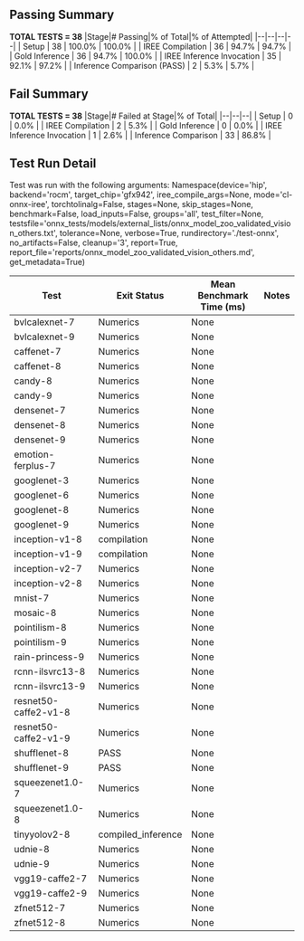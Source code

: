 ## Passing Summary

**TOTAL TESTS = 38**
|Stage|# Passing|% of Total|% of Attempted|
|--|--|--|--|
| Setup | 38 | 100.0% | 100.0% |
| IREE Compilation | 36 | 94.7% | 94.7% |
| Gold Inference | 36 | 94.7% | 100.0% |
| IREE Inference Invocation | 35 | 92.1% | 97.2% |
| Inference Comparison (PASS) | 2 | 5.3% | 5.7% |
## Fail Summary

**TOTAL TESTS = 38**
|Stage|# Failed at Stage|% of Total|
|--|--|--|
| Setup | 0 | 0.0% |
| IREE Compilation | 2 | 5.3% |
| Gold Inference | 0 | 0.0% |
| IREE Inference Invocation | 1 | 2.6% |
| Inference Comparison | 33 | 86.8% |
## Test Run Detail
Test was run with the following arguments:
Namespace(device='hip', backend='rocm', target_chip='gfx942', iree_compile_args=None, mode='cl-onnx-iree', torchtolinalg=False, stages=None, skip_stages=None, benchmark=False, load_inputs=False, groups='all', test_filter=None, testsfile='onnx_tests/models/external_lists/onnx_model_zoo_validated_vision_others.txt', tolerance=None, verbose=True, rundirectory='./test-onnx', no_artifacts=False, cleanup='3', report=True, report_file='reports/onnx_model_zoo_validated_vision_others.md', get_metadata=True)

| Test | Exit Status | Mean Benchmark Time (ms) | Notes |
|--|--|--|--|
| bvlcalexnet-7 | Numerics | None | |
| bvlcalexnet-9 | Numerics | None | |
| caffenet-7 | Numerics | None | |
| caffenet-8 | Numerics | None | |
| candy-8 | Numerics | None | |
| candy-9 | Numerics | None | |
| densenet-7 | Numerics | None | |
| densenet-8 | Numerics | None | |
| densenet-9 | Numerics | None | |
| emotion-ferplus-7 | Numerics | None | |
| googlenet-3 | Numerics | None | |
| googlenet-6 | Numerics | None | |
| googlenet-8 | Numerics | None | |
| googlenet-9 | Numerics | None | |
| inception-v1-8 | compilation | None | |
| inception-v1-9 | compilation | None | |
| inception-v2-7 | Numerics | None | |
| inception-v2-8 | Numerics | None | |
| mnist-7 | Numerics | None | |
| mosaic-8 | Numerics | None | |
| pointilism-8 | Numerics | None | |
| pointilism-9 | Numerics | None | |
| rain-princess-9 | Numerics | None | |
| rcnn-ilsvrc13-8 | Numerics | None | |
| rcnn-ilsvrc13-9 | Numerics | None | |
| resnet50-caffe2-v1-8 | Numerics | None | |
| resnet50-caffe2-v1-9 | Numerics | None | |
| shufflenet-8 | PASS | None | |
| shufflenet-9 | PASS | None | |
| squeezenet1.0-7 | Numerics | None | |
| squeezenet1.0-8 | Numerics | None | |
| tinyyolov2-8 | compiled_inference | None | |
| udnie-8 | Numerics | None | |
| udnie-9 | Numerics | None | |
| vgg19-caffe2-7 | Numerics | None | |
| vgg19-caffe2-9 | Numerics | None | |
| zfnet512-7 | Numerics | None | |
| zfnet512-8 | Numerics | None | |
